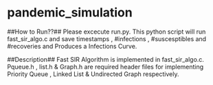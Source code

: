 # pandemic_simulation
##How to Run??##
Please excecute run.py.
This python script will run fast_sir_algo.c and save timestamps , #infections , #suscesptibles and #recoveries and Produces a Infections Curve. 

##Description##
Fast SIR Algorithm is implemented in fast_sir_algo.c.
Pqueue.h , list.h & Graph.h are required header files for implementing Priority Queue , Linked List & Undirected Graph respectively.
